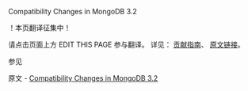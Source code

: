 Compatibility Changes in MongoDB 3.2

 ！本页翻译征集中！

请点击页面上方 EDIT THIS PAGE 参与翻译。
详见：
[贡献指南]( https://github.com/whaleal/MongoDB-Manual-zh/blob/master/CONTRIBUTING.md )、
[原文链接](  https://docs.mongodb.com/manual/release-notes/3.2-compatibility/  )。

 参见

原文 - [Compatibility Changes in MongoDB 3.2]( https://docs.mongodb.com/manual/release-notes/3.2-compatibility/ )

